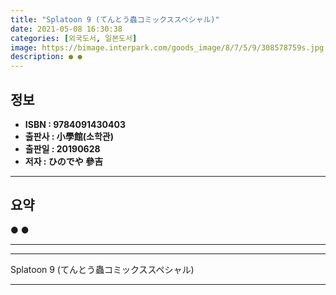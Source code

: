 ```yaml
---
title: "Splatoon 9 (てんとう蟲コミックススペシャル)"
date: 2021-05-08 16:30:38
categories: [외국도서, 일본도서]
image: https://bimage.interpark.com/goods_image/8/7/5/9/308578759s.jpg
description: ● ●
---
```


## **정보**

- **ISBN : 9784091430403**
- **출판사 : 小學館(소학관)**
- **출판일 : 20190628**
- **저자 : ひのでや 參吉**

------



## **요약**

●  ●  

------



------


Splatoon 9 (てんとう蟲コミックススペシャル) 

------


